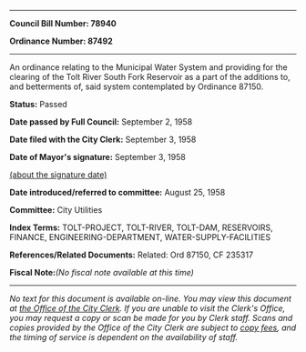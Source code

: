 

********

**Council Bill Number: 78940**
   
**Ordinance Number: 87492**
********

 An ordinance relating to the Municipal Water System and providing for the clearing of the Tolt River South Fork Reservoir as a part of the additions to, and betterments of, said system contemplated by Ordinance 87150.

**Status:** Passed
   
**Date passed by Full Council:** September 2, 1958
   
**Date filed with the City Clerk:** September 3, 1958
   
**Date of Mayor's signature:** September 3, 1958
   
[(about the signature date)](/~public/approvaldate.htm)
   
   
   
**Date introduced/referred to committee:** August 25, 1958
   
**Committee:** City Utilities
   
   
**Index Terms:** TOLT-PROJECT, TOLT-RIVER, TOLT-DAM, RESERVOIRS, FINANCE, ENGINEERING-DEPARTMENT, WATER-SUPPLY-FACILITIES

**References/Related Documents:** Related: Ord 87150, CF 235317

**Fiscal Note:**_(No fiscal note available at this time)_
********

_No text for this document is available on-line. You may view this document at [the Office of the City Clerk](http://www.seattle.gov/leg/clerk/contactUs.htm). If you are unable to visit the Clerk's Office, you may request a copy or scan be made for you by Clerk staff. Scans and copies provided by the Office of the City Clerk are subject to [copy fees](http://clerk.seattle.gov/~public/clerkfees.htm), and the timing of service is dependent on the availability of staff._

